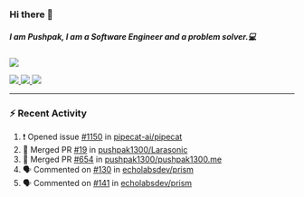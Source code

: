 ### Hi there 👋

##### I am Pushpak, I am a Software Engineer and a problem solver.💻

<a href='https://twitter.com/pushpak1300'><a href="https://pushpak1300.me/" target="_blank">
  <img src="https://img.shields.io/badge/website-%23E34F26.svg?&style=for-the-badge" />
</a> 
 
 <a href="https://twitter.com/pushpak1300" target="_blank">
  <img src="https://img.shields.io/badge/twitter-%231DA1F2.svg?&style=for-the-badge&logo=twitter&logoColor=white" />
</a> 

<a href="https://www.linkedin.com/in/pushpak-c-286b17b1/" target="_blank">
  <img src="https://img.shields.io/badge/linkedin-%230077B5.svg?&style=for-the-badge&logo=linkedin&logoColor=white" />
</a> 

<a href="https://dev.to/pushpak1300/" target="_blank">
  <img src="http://img.shields.io/badge/dev.to-gray?style=for-the-badge&logo=dev.to&?logoColor=white?logoWidth=100?label=" />
</a> 


</p>

---

### ⚡ Recent Activity

<!--START_SECTION:activity-->
1. ❗ Opened issue [#1150](https://github.com/pipecat-ai/pipecat/issues/1150) in [pipecat-ai/pipecat](https://github.com/pipecat-ai/pipecat)
2. 🎉 Merged PR [#19](https://github.com/pushpak1300/Larasonic/pull/19) in [pushpak1300/Larasonic](https://github.com/pushpak1300/Larasonic)
3. 🎉 Merged PR [#654](https://github.com/pushpak1300/pushpak1300.me/pull/654) in [pushpak1300/pushpak1300.me](https://github.com/pushpak1300/pushpak1300.me)
4. 🗣 Commented on [#130](https://github.com/echolabsdev/prism/issues/130#issuecomment-2621484396) in [echolabsdev/prism](https://github.com/echolabsdev/prism)
5. 🗣 Commented on [#141](https://github.com/echolabsdev/prism/issues/141#issuecomment-2621481553) in [echolabsdev/prism](https://github.com/echolabsdev/prism)
<!--END_SECTION:activity-->
